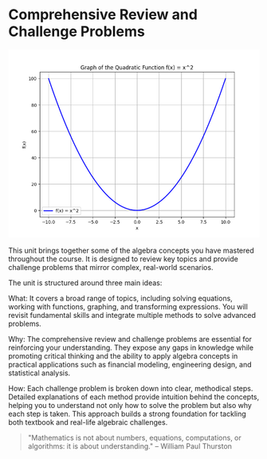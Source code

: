 # Comprehensive Review and Challenge Problems

![Plot of $f(x)=x^2$](images/plot_1_12-00-unit-intro-comprehensive-review-and-challenge-problems.md.png)

This unit brings together some of the algebra concepts you have mastered throughout the course. It is designed to review key topics and provide challenge problems that mirror complex, real-world scenarios.

The unit is structured around three main ideas:

What: It covers a broad range of topics, including solving equations, working with functions, graphing, and transforming expressions. You will revisit fundamental skills and integrate multiple methods to solve advanced problems.

Why: The comprehensive review and challenge problems are essential for reinforcing your understanding. They expose any gaps in knowledge while promoting critical thinking and the ability to apply algebra concepts in practical applications such as financial modeling, engineering design, and statistical analysis.

How: Each challenge problem is broken down into clear, methodical steps. Detailed explanations of each method provide intuition behind the concepts, helping you to understand not only how to solve the problem but also why each step is taken. This approach builds a strong foundation for tackling both textbook and real-life algebraic challenges.

> "Mathematics is not about numbers, equations, computations, or algorithms: it is about understanding." – William Paul Thurston
